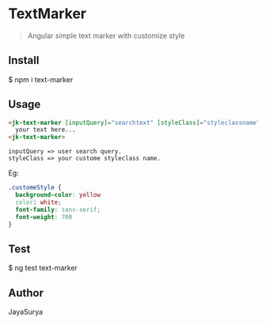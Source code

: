 # TextMarker

> Angular simple text marker with customize style

## Install

 $ npm i text-marker

## Usage

``` html
<jk-text-marker [inputQuery]="searchtext" [styleClass]="styleclassname">
  your text here...
<jk-text-marker>
  ```
``` 
inputQuery => user search query.
styleClass => your custome styleclass name.
```
Eg:
``` scss
.customeStyle {
  background-color: yellow
  color: white;
  font-family: sans-serif;
  font-weight: 700
}
```

## Test

 $ ng test text-marker

## Author

JayaSurya

